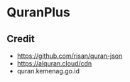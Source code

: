 # QuranPlus

## Credit
- https://github.com/risan/quran-json
- https://alquran.cloud/cdn
- quran.kemenag.go.id